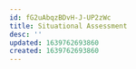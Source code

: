 ```yaml
---
id: fG2uAbqzBDvH-J-UP2zWc
title: Situational Assessment
desc: ''
updated: 1639762693860
created: 1639762693860
---
```


